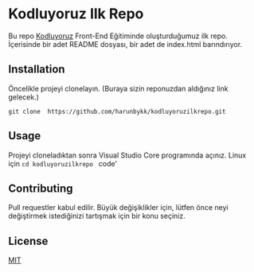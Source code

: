 # Kodluyoruz Ilk Repo

Bu repo [Kodluyoruz](https://www.kodluyoruz.org/) Front-End Eğitiminde oluşturduğumuz ilk repo. İçerisinde bir adet README dosyası, bir adet de index.html barındırıyor.

## Installation
Öncelikle projeyi clonelayın. (Buraya sizin reponuzdan aldığınız link gelecek.)

`git clone  https://github.com/harunbykk/kodluyoruzilkrepo.git `

## Usage
Projeyi cloneladıktan sonra Visual Studio Core programında açınız.
Linux için
`cd kodluyoruzilkrepo `
code'

## Contributing
Pull requestler kabul edilir. Büyük değişiklikler için, lütfen önce neyi değiştirmek istediğinizi tartışmak için bir konu seçiniz.

## License
[MIT](LICENSE)
